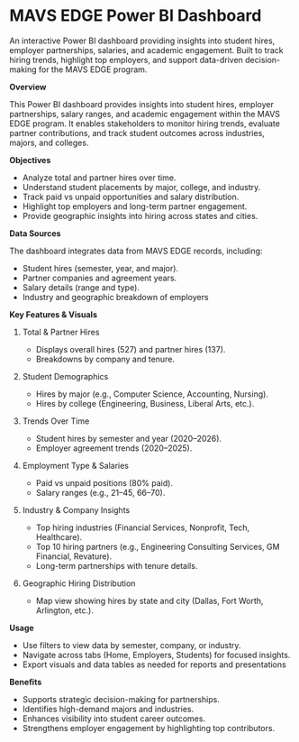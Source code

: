 # MAVS EDGE Power BI Dashboard
An interactive Power BI dashboard providing insights into student hires, employer partnerships, salaries, and academic engagement. Built to track hiring trends, highlight top employers, and support data-driven decision-making for the MAVS EDGE program.

**Overview**

This Power BI dashboard provides insights into student hires, employer partnerships, salary ranges, and academic engagement within the MAVS EDGE program. It enables stakeholders to monitor hiring trends, evaluate partner contributions, and track student outcomes across industries, majors, and colleges.

**Objectives**

- Analyze total and partner hires over time.
- Understand student placements by major, college, and industry.
- Track paid vs unpaid opportunities and salary distribution.
- Highlight top employers and long-term partner engagement.
- Provide geographic insights into hiring across states and cities.

**Data Sources**

The dashboard integrates data from MAVS EDGE records, including:
- Student hires (semester, year, and major).
- Partner companies and agreement years.
- Salary details (range and type).
- Industry and geographic breakdown of employers

**Key Features & Visuals**

1. Total & Partner Hires
   - Displays overall hires (527) and partner hires (137).
   - Breakdowns by company and tenure.

2. Student Demographics
   - Hires by major (e.g., Computer Science, Accounting, Nursing).
   - Hires by college (Engineering, Business, Liberal Arts, etc.).

3. Trends Over Time
   - Student hires by semester and year (2020–2026).
   - Employer agreement trends (2020–2025).

4. Employment Type & Salaries
   - Paid vs unpaid positions (80% paid).
   - Salary ranges (e.g., $21–$45, $66–$70).

5. Industry & Company Insights
   - Top hiring industries (Financial Services, Nonprofit, Tech, Healthcare).
   - Top 10 hiring partners (e.g., Engineering Consulting Services, GM Financial, Revature).
   - Long-term partnerships with tenure details.

6. Geographic Hiring Distribution
   - Map view showing hires by state and city (Dallas, Fort Worth, Arlington, etc.).
  
**Usage**

- Use filters to view data by semester, company, or industry.
- Navigate across tabs (Home, Employers, Students) for focused insights.
- Export visuals and data tables as needed for reports and presentations

**Benefits**

- Supports strategic decision-making for partnerships.
- Identifies high-demand majors and industries.
- Enhances visibility into student career outcomes.
- Strengthens employer engagement by highlighting top contributors.
